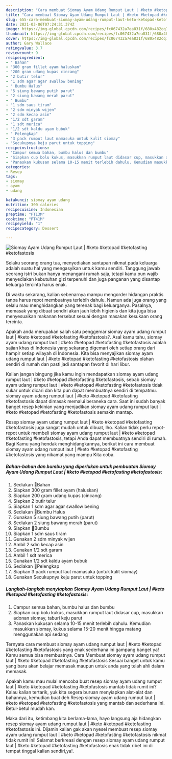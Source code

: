 ```yaml
---
description: "Cara membuat Siomay Ayam Udang Rumput Laut | #keto #ketopad #ketofasting #ketofastosis yang enak dan Mudah Dibuat"
title: "Cara membuat Siomay Ayam Udang Rumput Laut | #keto #ketopad #ketofasting #ketofastosis yang enak dan Mudah Dibuat"
slug: 655-cara-membuat-siomay-ayam-udang-rumput-laut-keto-ketopad-ketofasting-ketofastosis-yang-enak-dan-mudah-dibuat
date: 2021-03-06T07:24:31.374Z
image: https://img-global.cpcdn.com/recipes/fc067432a7ea831f/680x482cq70/siomay-ayam-udang-rumput-laut-keto-ketopad-ketofasting-ketofastosis-foto-resep-utama.jpg
thumbnail: https://img-global.cpcdn.com/recipes/fc067432a7ea831f/680x482cq70/siomay-ayam-udang-rumput-laut-keto-ketopad-ketofasting-ketofastosis-foto-resep-utama.jpg
cover: https://img-global.cpcdn.com/recipes/fc067432a7ea831f/680x482cq70/siomay-ayam-udang-rumput-laut-keto-ketopad-ketofasting-ketofastosis-foto-resep-utama.jpg
author: Gary Wallace
ratingvalue: 3.7
reviewcount: 9
recipeingredient:
- " Bahan"
- "300 gram fillet ayam haluskan"
- "200 gram udang kupas cincang"
- "2 butir telur"
- "1 sdm agar agar swallow bening"
- " Bumbu Halus"
- "5 siung bawang putih parut"
- "2 siung bawang merah parut"
- " Bumbu"
- "1 sdm saus tiram"
- "2 sdm minyak wijen"
- "2 sdm kecap asin"
- "1/2 sdt garam"
- "1 sdt merica"
- "1/2 sdt kaldu ayam bubuk"
- " Pelengkap"
- "3 pack rumput laut mamasuka untuk kulit siomay"
- "Secukupnya keju parut untuk topping"
recipeinstructions:
- "Campur semua bahan, bumbu halus dan bumbu"
- "Siapkan cup bolu kukus, masukkan rumput laut didasar cup, masukkan adonan siomay, taburi keju parut"
- "Panaskan kukusan selama 10-15 menit terlebih dahulu. Kemudian masukkan siomay, kukus selama 15-20 menit hingga matang menggunakan api sedang"
categories:
- Resep
tags:
- siomay
- ayam
- udang

katakunci: siomay ayam udang 
nutrition: 300 calories
recipecuisine: Indonesian
preptime: "PT13M"
cooktime: "PT41M"
recipeyield: "1"
recipecategory: Dessert

---
```



![Siomay Ayam Udang Rumput Laut | #keto #ketopad #ketofasting #ketofastosis](https://img-global.cpcdn.com/recipes/fc067432a7ea831f/680x482cq70/siomay-ayam-udang-rumput-laut-keto-ketopad-ketofasting-ketofastosis-foto-resep-utama.jpg)

Selaku seorang orang tua, menyediakan santapan nikmat pada keluarga adalah suatu hal yang mengasyikan untuk kamu sendiri. Tanggung jawab seorang istri bukan hanya menangani rumah saja, tetapi kamu pun wajib menyediakan kebutuhan gizi terpenuhi dan juga panganan yang disantap keluarga tercinta harus enak.

Di waktu  sekarang, kalian sebenarnya mampu mengorder hidangan praktis tanpa harus repot membuatnya terlebih dahulu. Namun ada juga orang yang selalu mau menghidangkan yang terenak bagi keluarganya. Pasalnya, memasak yang dibuat sendiri akan jauh lebih higienis dan kita juga bisa menyesuaikan makanan tersebut sesuai dengan masakan kesukaan orang tercinta. 



Apakah anda merupakan salah satu penggemar siomay ayam udang rumput laut | #keto #ketopad #ketofasting #ketofastosis?. Asal kamu tahu, siomay ayam udang rumput laut | #keto #ketopad #ketofasting #ketofastosis adalah sajian khas di Indonesia yang sekarang digemari oleh setiap orang dari hampir setiap wilayah di Indonesia. Kita bisa menyajikan siomay ayam udang rumput laut | #keto #ketopad #ketofasting #ketofastosis olahan sendiri di rumah dan pasti jadi santapan favorit di hari libur.

Kalian jangan bingung jika kamu ingin mendapatkan siomay ayam udang rumput laut | #keto #ketopad #ketofasting #ketofastosis, sebab siomay ayam udang rumput laut | #keto #ketopad #ketofasting #ketofastosis tidak sukar untuk dicari dan kita pun dapat membuatnya sendiri di tempatmu. siomay ayam udang rumput laut | #keto #ketopad #ketofasting #ketofastosis dapat dimasak memalui beraneka cara. Saat ini sudah banyak banget resep kekinian yang menjadikan siomay ayam udang rumput laut | #keto #ketopad #ketofasting #ketofastosis semakin mantap.

Resep siomay ayam udang rumput laut | #keto #ketopad #ketofasting #ketofastosis juga sangat mudah untuk dibuat, lho. Kalian tidak perlu repot-repot untuk membeli siomay ayam udang rumput laut | #keto #ketopad #ketofasting #ketofastosis, tetapi Anda dapat membuatnya sendiri di rumah. Bagi Kamu yang hendak menghidangkannya, berikut ini cara membuat siomay ayam udang rumput laut | #keto #ketopad #ketofasting #ketofastosis yang nikamat yang mampu Kita coba.

<!--inarticleads1-->

##### Bahan-bahan dan bumbu yang diperlukan untuk pembuatan Siomay Ayam Udang Rumput Laut | #keto #ketopad #ketofasting #ketofastosis:

1. Sediakan  🍃Bahan
1. Siapkan 300 gram fillet ayam (haluskan)
1. Siapkan 200 gram udang kupas (cincang)
1. Siapkan 2 butir telur
1. Siapkan 1 sdm agar agar swallow bening
1. Sediakan  🍃Bumbu Halus
1. Gunakan 5 siung bawang putih (parut)
1. Sediakan 2 siung bawang merah (parut)
1. Siapkan  🍃Bumbu
1. Siapkan 1 sdm saus tiram
1. Gunakan 2 sdm minyak wijen
1. Ambil 2 sdm kecap asin
1. Gunakan 1/2 sdt garam
1. Ambil 1 sdt merica
1. Gunakan 1/2 sdt kaldu ayam bubuk
1. Sediakan  🍃Pelengkap
1. Siapkan 3 pack rumput laut mamasuka (untuk kulit siomay)
1. Gunakan Secukupnya keju parut untuk topping




<!--inarticleads2-->

##### Langkah-langkah menyiapkan Siomay Ayam Udang Rumput Laut | #keto #ketopad #ketofasting #ketofastosis:

1. Campur semua bahan, bumbu halus dan bumbu
1. Siapkan cup bolu kukus, masukkan rumput laut didasar cup, masukkan adonan siomay, taburi keju parut
1. Panaskan kukusan selama 10-15 menit terlebih dahulu. Kemudian masukkan siomay, kukus selama 15-20 menit hingga matang menggunakan api sedang




Ternyata cara membuat siomay ayam udang rumput laut | #keto #ketopad #ketofasting #ketofastosis yang enak sederhana ini gampang banget ya! Kamu semua bisa membuatnya. Cara Membuat siomay ayam udang rumput laut | #keto #ketopad #ketofasting #ketofastosis Sesuai banget untuk kamu yang baru akan belajar memasak maupun untuk anda yang telah ahli dalam memasak.

Apakah kamu mau mulai mencoba buat resep siomay ayam udang rumput laut | #keto #ketopad #ketofasting #ketofastosis mantab tidak rumit ini? Kalau kalian tertarik, yuk kita segera buruan menyiapkan alat-alat dan bahannya, kemudian buat deh Resep siomay ayam udang rumput laut | #keto #ketopad #ketofasting #ketofastosis yang mantab dan sederhana ini. Betul-betul mudah kan. 

Maka dari itu, ketimbang kita berlama-lama, hayo langsung aja hidangkan resep siomay ayam udang rumput laut | #keto #ketopad #ketofasting #ketofastosis ini. Dijamin kalian gak akan nyesel membuat resep siomay ayam udang rumput laut | #keto #ketopad #ketofasting #ketofastosis nikmat tidak rumit ini! Selamat berkreasi dengan resep siomay ayam udang rumput laut | #keto #ketopad #ketofasting #ketofastosis enak tidak ribet ini di tempat tinggal kalian sendiri,ya!.

